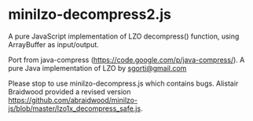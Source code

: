 # minilzo-decompress2.js
A pure JavaScript implementation of LZO decompress() function, using ArrayBuffer as input/output.

Port from java-compress (https://code.google.com/p/java-compress/).
A pure Java implementation of LZO by sgorti@gmail.com


Please stop to use minilzo-decompress.js which contains bugs. 
Alistair Braidwood provided a revised version https://github.com/abraidwood/minilzo-js/blob/master/lzo1x_decompress_safe.js.
